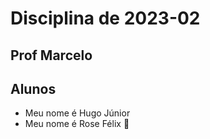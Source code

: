 ﻿# Disciplina de 2023-02

## Prof Marcelo

## Alunos

* Meu nome é Hugo Júnior
* Meu nome é Rose Félix :sunflower:
